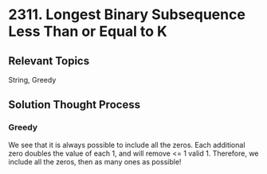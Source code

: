 # 2311. Longest Binary Subsequence Less Than or Equal to K
## Relevant Topics
String, Greedy

## Solution Thought Process
### Greedy
We see that it is always possible to include all the zeros. Each additional zero doubles the value of each 1, and will remove <= 1 valid 1. Therefore, we include all the zeros, then as many ones as possible!